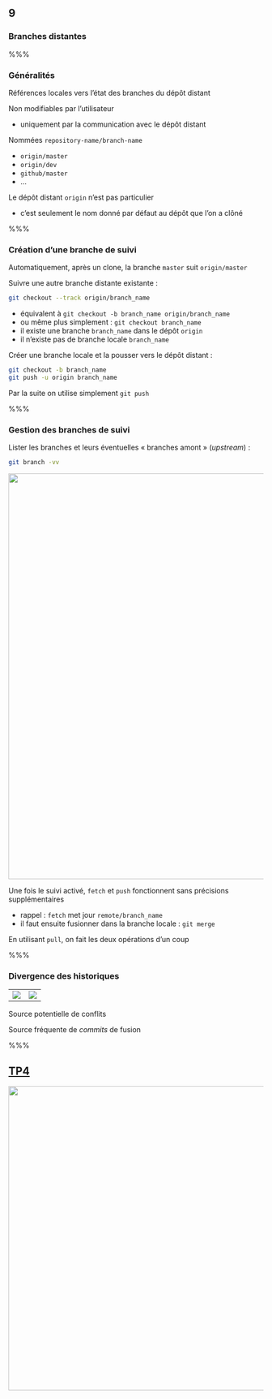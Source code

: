 <!-- .slide: data-background-image="images/logo-git.png" data-background-size="600px" class="chapter" -->
## 9
### Branches distantes


%%%


<!-- .slide: data-background-image="images/logo-git.png" data-background-size="600px" class="slide" -->
### Généralités

Références locales vers l’état des branches du dépôt distant

Non modifiables par l’utilisateur
 - uniquement par la communication avec le dépôt distant

Nommées `repository-name/branch-name`
 - `origin/master`
 - `origin/dev`
 - `github/master`
 - ...

Le dépôt distant <!-- .element: class="icon info" --> `origin` n’est pas particulier
 - c’est seulement le nom donné par défaut au dépôt que l’on a clôné


%%%


<!-- .slide: data-background-image="images/logo-git.png" data-background-size="600px" class="slide" -->
### Création d’une branche de suivi

Automatiquement, après un clone, la branche `master` suit `origin/master`

Suivre une autre branche distante existante :

```bash
git checkout --track origin/branch_name
```

 - équivalent à `git checkout -b branch_name origin/branch_name`
 - ou même plus simplement : `git checkout branch_name`
  - il existe une branche `branch_name` dans le dépôt `origin`
  - il n’existe pas de branche locale `branch_name`

Créer une branche locale et la pousser vers le dépôt distant :
```bash
git checkout -b branch_name
git push -u origin branch_name
```

Par la suite on utilise simplement <!-- .element: class="icon info" --> `git push`

%%%


<!-- .slide: data-background-image="images/logo-git.png" data-background-size="600px" class="slide" -->
### Gestion des branches de suivi

Lister les branches et leurs éventuelles « branches amont » (*upstream*) :
```bash
git branch -vv
```
<div class="center">
    <img src="images/branch-vv.png" class="boxed-img" width="800px" />
</div>

Une fois le suivi activé, `fetch` et `push` fonctionnent sans précisions supplémentaires
 - rappel : `fetch` met jour `remote/branch_name`
 - il faut ensuite fusionner dans la branche locale : `git merge`

En utilisant <!-- .element: class="icon idea" --> `pull`, on fait les deux opérations d’un coup


%%%


<!-- .slide: class="slide" data-background-color="#7580ba" -->
### Divergence des historiques

<table>
<tr>
<td>
<img src="images/remote-branches-2.png" />
</td>
<td>
<img src="images/remote-branches-3.png" />
</td>
</tr>
</table>

Source potentielle de conflits <!-- .element class="icon warn" -->

Source fréquente de <!-- .element class="icon info" --> *commits* de fusion

%%%


<!-- .slide: class="tp" -->
## [TP4](https://git.stable.innovation.insee.eu/wehdrc/formation-git#4-branches)
<div class="center">
	<img src="images/keyboard.png" width="600px" />
</div>